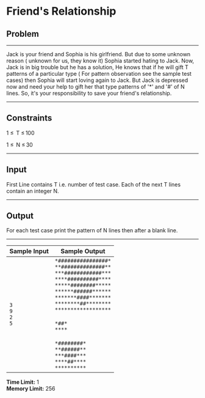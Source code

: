 # Friend's Relationship
## Problem
---
Jack is your friend and Sophia is his girlfriend. But due to some unknown reason ( unknown for us, they know it) Sophia started hating to Jack. Now, Jack is in big trouble but he has a solution, He knows that if he will gift T patterns of a particular type ( For pattern observation see the sample test cases) then Sophia will start loving again to Jack. But Jack is depressed now and need your help to gift her that type patterns of '*' and '#' of N lines. So, it's your responsibility to save your friend's relationship.

---
## Constraints


1 ≤  T ≤ 100

1 ≤  N ≤ 30

---

## Input
First Line contains T i.e. number of test case.
Each of the next T lines contain an integer N.

---

## Output
For each test case print the pattern of N lines then after a blank line.

---

| Sample Input  | Sample Output |
|-------------- |---------------|
| `3`<br>`9`<br>`2`<br>`5` | `*################*`<br>`**##############**`<br>`***############***`<br>`****##########****`<br>`*****########*****`<br>`******######******`<br>`*******####*******`<br>`********##********`<br>`******************`<br><br>`*##*`<br>`****`<br><br>`*########*`<br>`**######**`<br>`***####***`<br>`****##****`<br>`**********` |

**Time Limit:** 1  
**Memory Limit:** 256


